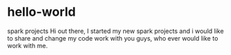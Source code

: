 # hello-world
spark  projects
Hi out there,
I started my new spark projects and i would like to share and change my code work 
with you guys, who ever would like to work with me.
